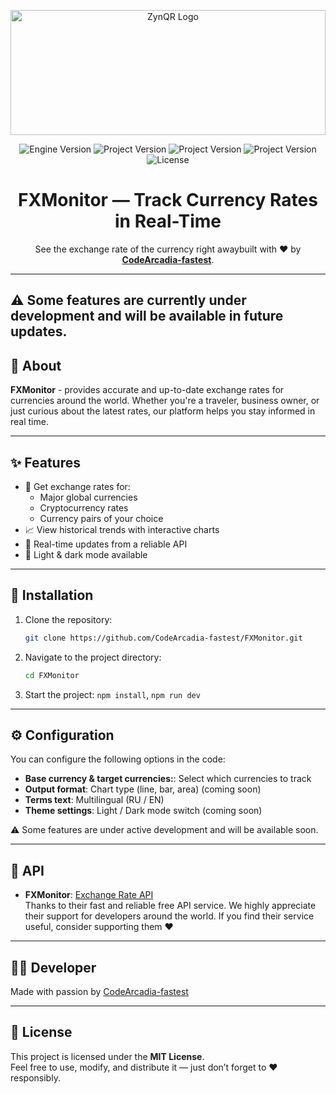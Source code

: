
<p align="center">
    <img src="https://i.postimg.cc/3N0LR7TP/Logopit-1748451120666.jpg" alt="ZynQR Logo" width="100%" height="200" style="   object-fit: cover;">
</p>

<p align="center">
    <img src="https://img.shields.io/badge/Engine-2025.5-blueviolet" alt="Engine Version">
    <img src="https://img.shields.io/badge/Version-1.0.0(beta)-blue" alt="Project Version">
    <img src="https://img.shields.io/badge/Provisions-Not ready-yellow" alt="Project Version">
    <img src="https://img.shields.io/badge/Status-Development-red" alt="Project Version">
    <img src="https://img.shields.io/badge/License-MIT-success" alt="License">
</p>

<h1 align="center">FXMonitor — Track Currency Rates in Real-Time</h1>

<p align="center">
   See the exchange rate of the currency right awaybuilt with ❤️ by <strong><a href="https://github.com/CodeArcadia-fastest">CodeArcadia-fastest</a></strong>.
</p>

---

## ⚠️ Some features are currently under development and will be available in future updates.


## 📌 About

**FXMonitor** - provides accurate and up-to-date exchange rates for currencies around the world. Whether you're a traveler, business owner, or just curious about the latest rates, our platform helps you stay informed in real time.

---

## ✨ Features

- 💱 Get exchange rates for:
  - Major global currencies
  - Cryptocurrency rates
  - Currency pairs of your choice
- 📈 View historical trends with interactive charts
- 🔄 Real-time updates from a reliable API
- 🎨 Light & dark mode available

---

## 🚀 Installation

1. Clone the repository:
   ```bash
   git clone https://github.com/CodeArcadia-fastest/FXMonitor.git
   ```

2. Navigate to the project directory:
   ```bash
   cd FXMonitor
   ```

3. Start the project:
   `npm install`,
   `npm run dev`

---

## ⚙️ Configuration

You can configure the following options in the code:

- **Base currency & target currencies:**: Select which currencies to track
- **Output format**: Chart type (line, bar, area) (coming soon)
- **Terms text**: Multilingual (RU / EN)
- **Theme settings**: Light / Dark mode switch (coming soon)

⚠️ Some features are under active development  and will be available soon.

---

## 🙏 API

- **FXMonitor**: [Exchange Rate API]( https://www.exchangerate-api.com)  
Thanks to their fast and reliable free API service.
We highly appreciate their support for developers around the world.
If you find their service useful, consider supporting them ❤️

---

## 🧑‍💻 Developer

Made with passion by [CodeArcadia-fastest](https://github.com/CodeArcadia-fastest)

---

## 📜 License

This project is licensed under the **MIT License**.  
Feel free to use, modify, and distribute it — just don’t forget to ❤️ responsibly.
